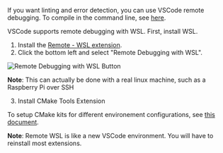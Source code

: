 If you want linting and error detection, you can use VSCode remote debugging. To compile in the command line, see [here](Compiling-the-SBG-Library-on-Linux-Unix-WSL).

VSCode supports remote debugging with WSL. First, install WSL.

1. Install the [Remote - WSL extension](https://marketplace.visualstudio.com/items?itemName=ms-vscode-remote.remote-wsl).
2. Click the bottom left and select "Remote Debugging with WSL". 

![Remote Debugging with WSL Button](https://user-images.githubusercontent.com/12688112/93003773-74bbca00-f50f-11ea-8cb8-75671f5e6c25.png)

**Note**: This can actually be done with a real linux machine, such as a Raspberry Pi over SSH

3. Install CMake Tools Extension

To setup CMake kits for different environement configurations, see [this document](Set-Environement-Variable-In-Vscode-With-The-Cmake-Plugin).

**Note**: Remote WSL is like a new VSCode environment. You will have to reinstall most extensions.